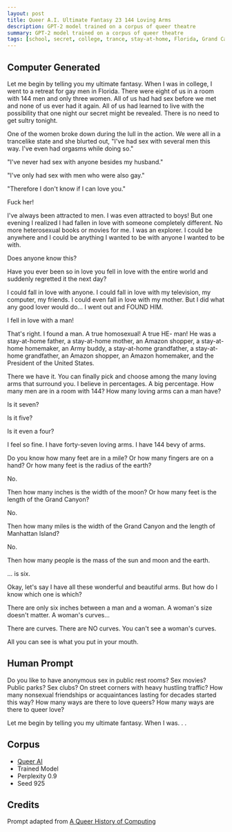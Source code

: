 ```yaml
---
layout: post
title: Queer A.I. Ultimate Fantasy 23 144 Loving Arms
description: GPT-2 model trained on a corpus of queer theatre
summary: GPT-2 model trained on a corpus of queer theatre
tags: [school, secret, college, trance, stay-at-home, Florida, Grand Canyon, Manhattan Island, Amazon, sun, moon, earth, gay, queer, GPT-2, RunwayML]
---
```


## Computer Generated

Let me begin by telling you my ultimate fantasy. When I was in college, I went to a retreat for gay men in Florida. There were eight of us in a room with 144 men and only three women. All of us had had sex before we met and none of us ever had it again. All of us had learned to live with the possibility that one night our secret might be revealed. There is no need to get sultry tonight.

One of the women broke down during the lull in the action. We were all in a trancelike state and she blurted out, "I've had sex with several men this way. I've even had orgasms while doing so."

"I've never had sex with anyone besides my husband."

"I've only had sex with men who were also gay."

"Therefore I don't know if I can love you."

Fuck her!

I've always been attracted to men. I was even attracted to boys! But one evening I realized I had fallen in love with someone completely different. No more heterosexual books or movies for me. I was an explorer. I could be anywhere and I could be anything I wanted to be with anyone I wanted to be with.

Does anyone know this?

Have you ever been so in love you fell in love with the entire world and suddenly regretted it the next day?

I could fall in love with anyone. I could fall in love with my television, my computer, my friends. I could even fall in love with my mother. But I did what any good lover would do... I went out and FOUND HIM.

I fell in love with a man!

That's right. I found a man. A true homosexual! A true HE- man! He was a stay-at-home father, a stay-at-home mother, an Amazon shopper, a stay-at-home homemaker, an Army buddy, a stay-at-home grandfather, a stay-at-home grandfather, an Amazon shopper, an Amazon homemaker, and the President of the United States.

There we have it. You can finally pick and choose among the many loving arms that surround you. I believe in percentages. A big percentage. How many men are in a room with 144? How many loving arms can a man have?

Is it seven?

Is it five?

Is it even a four?

I feel so fine. I have forty-seven loving arms. I have 144 bevy of arms.

Do you know how many feet are in a mile? Or how many fingers are on a hand? Or how many feet is the radius of the earth?

No.

Then how many inches is the width of the moon? Or how many feet is the length of the Grand Canyon?

No.

Then how many miles is the width of the Grand Canyon and the length of Manhattan Island?

No.

Then how many people is the mass of the sun and moon and the earth.

... is six.

Okay, let's say I have all these wonderful and beautiful arms. But how do I know which one is which?

There are only six inches between a man and a woman. A woman's size doesn't matter. A woman's curves...

There are curves. There are NO curves. You can't see a woman's curves.

All you can see is what you put in your mouth.

## Human Prompt

Do you like to have anonymous sex in public rest rooms? Sex movies? Public parks? Sex clubs? On street corners with heavy hustling traffic? How many nonsexual friendships or acquaintances lasting for decades started this way? How many ways are there to love queers? How many ways are there to queer love?

Let me begin by telling you my ultimate fantasy. When I was. . .

## Corpus

- [Queer AI](/queerai)
- Trained Model
- Perplexity 0.9
- Seed 925

## Credits

Prompt adapted from [A Queer History of Computing](https://rhizome.org/editorial/2013/feb/19/queer-computing-1/)
